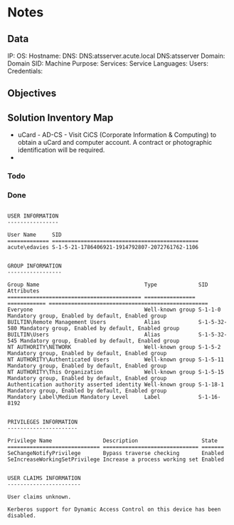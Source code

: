 # Notes

## Data 

IP: 
OS:
Hostname: 
DNS: DNS:atsserver.acute.local DNS:atsserver
Domain:  
Domain SID:
Machine Purpose: 
Services:
Service Languages:
Users:
Credentials:

## Objectives

## Solution Inventory Map


- uCard - AD-CS - Visit CiCS (Corporate Information & Computing) to obtain a uCard and computer account. A contract or photographic identification will be required.
-

### Todo 

### Done

```

USER INFORMATION
----------------

User Name     SID
============= ==============================================
acute\edavies S-1-5-21-1786406921-1914792807-2072761762-1106


GROUP INFORMATION
-----------------

Group Name                                 Type             SID          Attributes                                  
========================================== ================ ============ ==================================================
Everyone                                   Well-known group S-1-1-0      Mandatory group, Enabled by default, Enabled group
BUILTIN\Remote Management Users            Alias            S-1-5-32-580 Mandatory group, Enabled by default, Enabled group
BUILTIN\Users                              Alias            S-1-5-32-545 Mandatory group, Enabled by default, Enabled group
NT AUTHORITY\NETWORK                       Well-known group S-1-5-2      Mandatory group, Enabled by default, Enabled group
NT AUTHORITY\Authenticated Users           Well-known group S-1-5-11     Mandatory group, Enabled by default, Enabled group
NT AUTHORITY\This Organization             Well-known group S-1-5-15     Mandatory group, Enabled by default, Enabled group
Authentication authority asserted identity Well-known group S-1-18-1     Mandatory group, Enabled by default, Enabled group
Mandatory Label\Medium Mandatory Level     Label            S-1-16-8192                                              


PRIVILEGES INFORMATION
----------------------

Privilege Name                Description                    State
============================= ============================== =======
SeChangeNotifyPrivilege       Bypass traverse checking       Enabled
SeIncreaseWorkingSetPrivilege Increase a process working set Enabled


USER CLAIMS INFORMATION
-----------------------

User claims unknown.

Kerberos support for Dynamic Access Control on this device has been disabled.
```    

